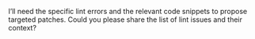I’ll need the specific lint errors and the relevant code snippets to propose targeted patches. Could you please share the list of lint issues and their context?